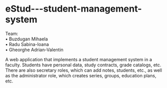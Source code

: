 # eStud---student-management-system
Team: <br/>      • Buzdugan Mihaela
      <br/>      • Radu Sabina-Ioana
      <br/>      • Gheorghe Adrian-Valentin
      
 A web application that implements a student management system in a faculty. Students have personal data, study contracts, grade catalogs, etc. There are also secretary roles, which can add notes, students, etc., as well as the administrator role, which creates series, groups, education plans, etc.
